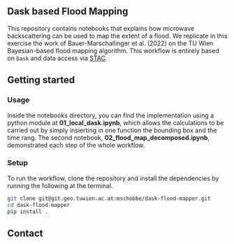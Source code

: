 ## Dask based Flood Mapping

This repository contains notebooks that explains how microwave backscattering can be used to map the extent of a flood. We replicate in this exercise the work of Bauer-Marschallinger et al. (2022) on the TU Wien Bayesian-based flood mapping algorithm. This workflow is entirely based on `Dask` and data access via [STAC](https://stacspec.org/en).

## Getting started 
### Usage

Inside the notebooks directory, you can find the implementation using a python module at **01_local_dask.ipynb**, which allows the calculations to be carried out by simply insierting in one function the bounding box and the time rang. The second notebook, **02_flood_map_decomposed.ipynb**, demonstrated each step of the whole workflow.

### Setup 

To run the workflow, clone the repository and install the dependencies by running the following at the terminal.

```sh 
git clone git@git.geo.tuwien.ac.at:mschobbe/dask-flood-mapper.git
cd dask-flood-mapper
pip install .
```

## Contact 
